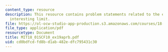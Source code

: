 ```yaml
---
content_type: resource
description: This resource contains problem statements related to the evaluating an
  interesting limit.
file: https://ol-ocw-studio-app-production.s3.amazonaws.com/courses/18-01sc-single-variable-calculus-fall-2010/cd0bdfcdfd8bd1ab482edfc795431c30_MIT18_01SCF10_ex19aprb.pdf
file_type: application/pdf
resourcetype: Document
title: MIT18_01SCF10_ex19aprb.pdf
uid: cd0bdfcd-fd8b-d1ab-482e-dfc795431c30
---
```

